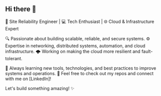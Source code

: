 ## Hi there 👋

<!--
**harshpandit007/harshpandit007** is a ✨ _special_ ✨ repository because its `README.md` (this file) appears on your GitHub profile.

Here are some ideas to get you started:

- 🔭 I’m currently working on ...
- 🌱 I’m currently learning ...
- 👯 I’m looking to collaborate on ...
- 🤔 I’m looking for help with ...
- 💬 Ask me about ...
- 📫 How to reach me: ...
- 😄 Pronouns: ...
- ⚡ Fun fact: ...
-->

🔧 Site Reliability Engineer | 💻 Tech Enthusiast | 🌐 Cloud & Infrastructure Expert

🔍 Passionate about building scalable, reliable, and secure systems.
⚙️ Expertise in networking, distributed systems, automation, and cloud infrastructure.
🌩️ Working on making the cloud more resilient and fault-tolerant.

🚀 Always learning new tools, technologies, and best practices to improve systems and operations.
💬 Feel free to check out my repos and connect with me on [LinkedIn]!

Let's build something amazing! ✨
